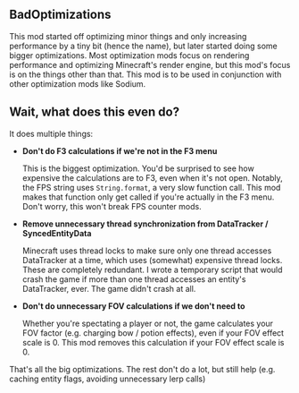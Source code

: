 ## BadOptimizations

This mod started off optimizing minor things and only increasing performance by a tiny bit (hence the name), but later started doing some bigger optimizations.
Most optimization mods focus on rendering performance and optimizing Minecraft's render engine, but this mod's focus is on the things other than that. This mod is to be used in conjunction with other optimization mods like Sodium.<p>

## Wait, what does this even do?
It does multiple things:<p>

- **Don't do F3 calculations if we're not in the F3 menu**<p>
  This is the biggest optimization. You'd be surprised to see how expensive the calculations are to F3, even when it's not open. Notably, the FPS string uses `String.format`, a very slow function call. This mod makes that function only get called if you're actually in the F3 menu. Don't worry, this won't break FPS counter mods.
- **Remove unnecessary thread synchronization from DataTracker / SyncedEntityData**<p>
  Minecraft uses thread locks to make sure only one thread accesses DataTracker at a time, which uses (somewhat) expensive thread locks. These are completely redundant. I wrote a temporary script that would crash the game if more than one thread accesses an entity's DataTracker, ever. The game didn't crash at all.
- **Don't do unnecessary FOV calculations if we don't need to**<p>
  Whether you're spectating a player or not, the game calculates your FOV factor (e.g. charging bow / potion effects), even if your FOV effect scale is 0. This mod removes this calculation if your FOV effect scale is 0.<p>

<p>
That's all the big optimizations. The rest don't do a lot, but still help (e.g. caching entity flags, avoiding unnecessary lerp calls)
</p>

